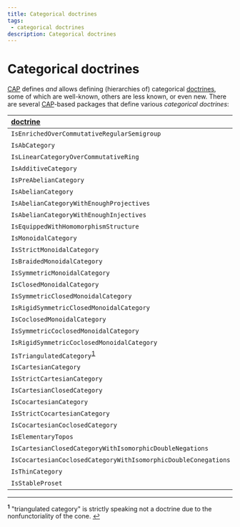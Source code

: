 ```yaml
---
title: Categorical doctrines
tags:
 - categorical doctrines
description: Categorical doctrines
---
```


# Categorical doctrines

[CAP][CAP] defines *and* allows defining (hierarchies of) categorical [doctrines][doctrine], some of which are well-known, others are less known, or even new.
There are several [CAP][CAP]-based packages that define various *categorical doctrines*:

| [doctrine][doctrine] | package        |
|:---------------------|:---------------|
| `IsEnrichedOverCommutativeRegularSemigroup` | [CAP][CAP] |
| `IsAbCategory` | [CAP][CAP] |
| `IsLinearCategoryOverCommutativeRing` | [CAP][CAP] |
| `IsAdditiveCategory` | [CAP][CAP] |
| `IsPreAbelianCategory` | [CAP][CAP] |
| `IsAbelianCategory` | [CAP][CAP] |
| `IsAbelianCategoryWithEnoughProjectives` | [CAP][CAP] |
| `IsAbelianCategoryWithEnoughInjectives` | [CAP][CAP] |
| `IsEquippedWithHomomorphismStructure` | [CAP][CAP] |
| `IsMonoidalCategory` | [MonoidalCategories][MonoidalCategories] |
| `IsStrictMonoidalCategory` | [MonoidalCategories][MonoidalCategories] |
| `IsBraidedMonoidalCategory` | [MonoidalCategories][MonoidalCategories] |
| `IsSymmetricMonoidalCategory` | [MonoidalCategories][MonoidalCategories] |
| `IsClosedMonoidalCategory` | [MonoidalCategories][MonoidalCategories] |
| `IsSymmetricClosedMonoidalCategory` | [MonoidalCategories][MonoidalCategories] |
| `IsRigidSymmetricClosedMonoidalCategory` | [MonoidalCategories][MonoidalCategories] |
| `IsCoclosedMonoidalCategory` | [MonoidalCategories][MonoidalCategories] |
| `IsSymmetricCoclosedMonoidalCategory` | [MonoidalCategories][MonoidalCategories] |
| `IsRigidSymmetricCoclosedMonoidalCategory` | [MonoidalCategories][MonoidalCategories] |
| `IsTriangulatedCategory`<sup id="a1">[1](#f1)</sup> | [TriangulatedCategories][TriangulatedCategories] |
| `IsCartesianCategory` | [Toposes][Toposes] |
| `IsStrictCartesianCategory` | [Toposes][Toposes] |
| `IsCartesianClosedCategory` | [Toposes][Toposes] |
| `IsCocartesianCategory` | [Toposes][Toposes] |
| `IsStrictCocartesianCategory` | [Toposes][Toposes] |
| `IsCocartesianCoclosedCategory` | [Toposes][Toposes] |
| `IsElementaryTopos` | [Toposes][Toposes] |
| `IsCartesianClosedCategoryWithIsomorphicDoubleNegations` | [Locales][Locales] |
| `IsCocartesianCoclosedCategoryWithIsomorphicDoubleConegations` | [Locales][Locales] |
| `IsThinCategory` | [Locales][Locales] |
| `IsStableProset` | [Locales][Locales] |

---

<sup><b id="f1">1</b></sup> "triangulated category" is strictly speaking not a doctrine due to the nonfunctoriality of the cone. [↩](#a1)<br>

<!-- BEGIN FOOTER -->

[doctrine]: https://ncatlab.org/nlab/show/doctrine

[CAP]: https://homalg-project.github.io/pkg/CAP

[MonoidalCategories]: https://homalg-project.github.io/pkg/MonoidalCategories

[TriangulatedCategories]: https://homalg-project.github.io/pkg/TriangulatedCategories

[Toposes]: https://homalg-project.github.io/pkg/Toposes

[Locales]: https://homalg-project.github.io/pkg/Locales

<!-- END FOOTER -->
